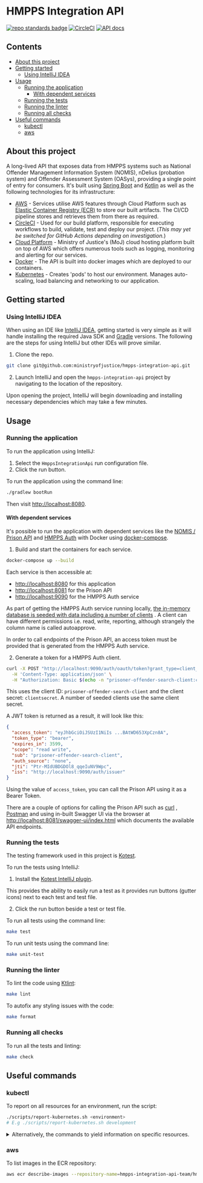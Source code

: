 # HMPPS Integration API

[![repo standards badge](https://img.shields.io/badge/dynamic/json?color=blue&style=flat&logo=github&label=MoJ%20Compliant&query=%24.result&url=https%3A%2F%2Foperations-engineering-reports.cloud-platform.service.justice.gov.uk%2Fapi%2Fv1%2Fcompliant_public_repositories%2Fhmpps-integration-api)](https://operations-engineering-reports.cloud-platform.service.justice.gov.uk/public-github-repositories.html#hmpps-integration-api "Link to report")
[![CircleCI](https://circleci.com/gh/ministryofjustice/hmpps-integration-api/tree/main.svg?style=svg)](https://circleci.com/gh/ministryofjustice/hmpps-integration-api)
[![API docs](https://img.shields.io/badge/API_docs_-view-85EA2D.svg?logo=swagger)](https://hmpps-integration-api-development.apps.live.cloud-platform.service.justice.gov.uk/swagger-ui/index.html)

## Contents

- [About this project](#about-this-project)
- [Getting started](#getting-started)
    - [Using IntelliJ IDEA](#using-intellij-idea)
- [Usage](#usage)
    - [Running the application](#running-the-application)
        - [With dependent services](#with-dependent-services)
    - [Running the tests](#running-the-tests)
    - [Running the linter](#running-the-linter)
    - [Running all checks](#running-all-checks)
- [Useful commands](#useful-commands)
    - [kubectl](#kubectl)
    - [aws](#aws)

## About this project

A long-lived API that exposes data from HMPPS systems such as National Offender Management Information System (NOMIS),
nDelius (probation system) and Offender Assessment System (OASys), providing a single point of entry for consumers. It's
built using [Spring Boot](https://spring.io/projects/spring-boot/) and [Kotlin](https://kotlinlang.org/) as well as the
following technologies for its infrastructure:

- [AWS](https://aws.amazon.com/) - Services utilise AWS features through Cloud Platform such
  as [Elastic Container Registry (ECR)](https://aws.amazon.com/ecr/) to store our built artifacts. The CI/CD pipeline
  stores and retrieves them from there as required.
- [CircleCI](https://circleci.com/developer) - Used for our build platform, responsible for executing workflows to
  build, validate, test and deploy our project. (_This may yet be switched for GitHub Actions depending on
  investigation._)
- [Cloud Platform](https://user-guide.cloud-platform.service.justice.gov.uk/#cloud-platform-user-guide) - Ministry of
  Justice's (MoJ) cloud hosting platform built on top of AWS which offers numerous tools such as logging, monitoring and
  alerting for our services.
- [Docker](https://www.docker.com/) - The API is built into docker images which are deployed to our containers.
- [Kubernetes](https://kubernetes.io/docs/home/) - Creates 'pods' to host our environment. Manages auto-scaling, load
  balancing and networking to our application.

## Getting started

### Using IntelliJ IDEA

When using an IDE like [IntelliJ IDEA](https://www.jetbrains.com/idea/), getting started is very simple as it will
handle installing the required Java SDK and [Gradle](https://gradle.org/) versions. The following are the steps for
using IntelliJ but other IDEs will prove similar.

1. Clone the repo.

```bash
git clone git@github.com:ministryofjustice/hmpps-integration-api.git
```

2. Launch IntelliJ and open the `hmpps-integration-api` project by navigating to the location of the repository.

Upon opening the project, IntelliJ will begin downloading and installing necessary dependencies which may take a few
minutes.

## Usage

### Running the application

To run the application using IntelliJ:

1. Select the `HmppsIntegrationApi` run configuration file.
2. Click the run button.

To run the application using the command line:

```bash
./gradlew bootRun
```

Then visit [http://localhost:8080](http://localhost:8080).

#### With dependent services

It's possible to run the application with dependent services like
the [NOMIS / Prison API](https://github.com/ministryofjustice/prison-api)
and [HMPPS Auth](https://github.com/ministryofjustice/hmpps-auth) with Docker
using [docker-compose](https://docs.docker.com/compose/).

1. Build and start the containers for each service.

```bash
docker-compose up --build
```

Each service is then accessible at:

- [http://localhost:8080](http://localhost:8080) for this application
- [http://localhost:8081](http://localhost:8081) for the Prison API
- [http://localhost:9090](http://localhost:9090) for the HMPPS Auth service

As part of getting the HMPPS Auth service running
locally, [the in-memory database is seeded with data including a number of clients](https://github.com/ministryofjustice/hmpps-auth/blob/main/src/main/resources/db/dev/data/auth/V900_0__clients.sql)
. A client can have different permissions i.e. read, write, reporting, although strangely the column name is called
​​autoapprove.

In order to call endpoints of the Prison API, an access token must be provided that is generated from the HMPPS Auth
service.

2. Generate a token for a HMPPS Auth client.

```bash
curl -X POST "http://localhost:9090/auth/oauth/token?grant_type=client_credentials" \
  -H 'Content-Type: application/json' \
  -H "Authorization: Basic $(echo -n "prisoner-offender-search-client:clientsecret" | base64)"
```

This uses the client ID: `prisoner-offender-search-client` and the client secret: `clientsecret`. A number of seeded
clients use the same client secret.

A JWT token is returned as a result, it will look like this:

```json
{
  "access_token": "eyJhbGciOiJSUzI1NiIs ...BAtWD653XpCzn8A",
  "token_type": "bearer",
  "expires_in": 3599,
  "scope": "read write",
  "sub": "prisoner-offender-search-client",
  "auth_source": "none",
  "jti": "Ptr-MIdUBDGDOl8_qqeIuNV9Wpc",
  "iss": "http://localhost:9090/auth/issuer"
}
```

Using the value of `access_token`, you can call the Prison API using it as a Bearer Token.

There are a couple of options for calling the Prison API such as [curl](https://curl.se/)
, [Postman](https://www.postman.com/) and using in-built Swagger UI via the browser
at [http://localhost:8081/swagger-ui/index.html](http://localhost:8081/swagger-ui/index.html) which documents the
available API endpoints.

### Running the tests

The testing framework used in this project is [Kotest](https://kotest.io/).

To run the tests using IntelliJ:

1. Install the [Kotest IntelliJ plugin](https://kotest.io/docs/intellij/intellij-plugin.html).

This provides the ability to easily run a test as it provides run buttons (gutter icons) next to each test and test
file.

2. Click the run button beside a test or test file.

To run all tests using the command line:

```bash
make test
```

To run unit tests using the command line:

```bash
make unit-test
```

### Running the linter

To lint the code using [Ktlint](https://pinterest.github.io/ktlint/):

```bash
make lint
```

To autofix any styling issues with the code:

```bash
make format
```

### Running all checks

To run all the tests and linting:

```bash
make check
```

## Useful commands

### kubectl

To report on all resources for an environment, run the script:

```bash
./scripts/report-kubernetes.sh <environment>
# E.g ./scripts/report-kubernetes.sh development
```

<details>
  <summary>Alternatively, the commands to yield information on specific resources.</summary>
  <br>

To get ingress information for a namespace:

  ```bash
  kubectl get ingress -n <namespace>
  ```

To get a list of all services for a namespace:

  ```bash
  kubectl get service -n <namespace>
  ```

To get a list of all deployments for a namespace:

  ```bash
  kubectl get deployment -n <namespace>
  ```

To get a list of all pods for a namespace:

  ```bash
  kubectl get pod -n <namespace>
  ```

To get detailed information on a specific pod:

  ```bash
  kubectl describe pod <podname> -n <namespace>
  ```

To view logs of a pod:

  ```bash
  kubectl logs <pod-name> -n <namespace>
  ```

To perform a command within a pod:

  ```bash
  kubectl exec <pod-name> -c <container-name> -n <namespace> <command>
  # E.g. kubectl exec hmpps-integration-api-5b8f4f9699-wbwgf -c hmpps-integration-api -n hmpps-integration-api-development -- curl http://localhost:8080/
  ```

To delete all ingress, services, pods and deployments:

  ```bash
  kubectl delete pod,svc,deployment,ingress --all -n <namespace>
  ```

</details>

### aws

To list images in the ECR repository:

```bash
aws ecr describe-images --repository-name=hmpps-integration-api-team/hmpps-integration-api-<environment>-ecr
```
